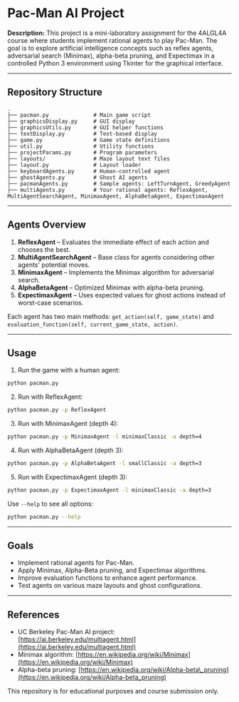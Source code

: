 # Pac-Man AI Project

**Description:**
This project is a mini-laboratory assignment for the 4ALGL4A course where students implement rational agents to play Pac-Man. The goal is to explore artificial intelligence concepts such as reflex agents, adversarial search (Minimax), alpha-beta pruning, and Expectimax in a controlled Python 3 environment using Tkinter for the graphical interface.

---

## Repository Structure

```
.
├── pacman.py              # Main game script
├── graphicsDisplay.py     # GUI display
├── graphicsUtils.py       # GUI helper functions
├── textDisplay.py         # Text-based display
├── game.py                # Game state definitions
├── util.py                # Utility functions
├── projectParams.py       # Program parameters
├── layouts/               # Maze layout text files
├── layout.py              # Layout loader
├── keyboardAgents.py      # Human-controlled agent
├── ghostAgents.py         # Ghost AI agents
├── pacmanAgents.py        # Sample agents: LeftTurnAgent, GreedyAgent
├── multiAgents.py         # Your rational agents: ReflexAgent, MultiAgentSearchAgent, MinimaxAgent, AlphaBetaAgent, ExpectimaxAgent
```

---

## Agents Overview

1. **ReflexAgent** – Evaluates the immediate effect of each action and chooses the best.
2. **MultiAgentSearchAgent** – Base class for agents considering other agents' potential moves.
3. **MinimaxAgent** – Implements the Minimax algorithm for adversarial search.
4. **AlphaBetaAgent** – Optimized Minimax with alpha-beta pruning.
5. **ExpectimaxAgent** – Uses expected values for ghost actions instead of worst-case scenarios.

Each agent has two main methods: `get_action(self, game_state)` and `evaluation_function(self, current_game_state, action)`.

---

## Usage

1. Run the game with a human agent:

```bash
python pacman.py
```

2. Run with ReflexAgent:

```bash
python pacman.py -p ReflexAgent
```

3. Run with MinimaxAgent (depth 4):

```bash
python pacman.py -p MinimaxAgent -l minimaxClassic -a depth=4
```

4. Run with AlphaBetaAgent (depth 3):

```bash
python pacman.py -p AlphaBetaAgent -l smallClassic -a depth=3
```

5. Run with ExpectimaxAgent (depth 3):

```bash
python pacman.py -p ExpectimaxAgent -l minimaxClassic -a depth=3
```

Use `--help` to see all options:

```bash
python pacman.py --help
```

---

## Goals

* Implement rational agents for Pac-Man.
* Apply Minimax, Alpha-Beta pruning, and Expectimax algorithms.
* Improve evaluation functions to enhance agent performance.
* Test agents on various maze layouts and ghost configurations.

---

## References

* UC Berkeley Pac-Man AI project: [https://ai.berkeley.edu/multiagent.html](https://ai.berkeley.edu/multiagent.html)
* Minimax algorithm: [https://en.wikipedia.org/wiki/Minimax](https://en.wikipedia.org/wiki/Minimax)
* Alpha-beta pruning: [https://en.wikipedia.org/wiki/Alpha-beta\_pruning](https://en.wikipedia.org/wiki/Alpha-beta_pruning)



This repository is for educational purposes and course submission only.
